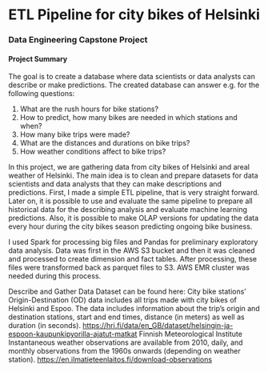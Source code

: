 # ETL Pipeline for city bikes of Helsinki 
### Data Engineering Capstone Project

#### Project Summary
The goal is to create a database where data scientists or data analysts can describe or make predictions. The created database can answer e.g. for the following questions:

1. What are the rush hours for bike stations?
2. How to predict, how many bikes are needed in which stations and when?
3. How many bike trips were made?
4. What are the distances and durations on bike trips?
5. How weather conditions affect to bike trips?



In this project, we are gathering data from city bikes of Helsinki and areal weather of Helsinki. The main idea is to clean and prepare datasets for data scientists and data analysts that they can make descriptions and predictions. First, I made a simple ETL pipeline, that is very straight forward. Later on, it is possible to use and evaluate the same pipeline to prepare all historical data for the describing analysis and evaluate machine learning predictions. Also, it is possible to make OLAP versions for updating the data every hour during the city bikes season predicting ongoing bike business.

I used Spark for processing big files and Pandas for preliminary exploratory data analysis. Data was first in the AWS S3 bucket and then it was cleaned and processed to create dimension and fact tables. After processing, these files were transformed back as parquet files to S3. AWS EMR cluster was needed during this process.

Describe and Gather Data
Dataset can be found here: City bike stations’ Origin-Destination (OD) data includes all trips made with city bikes of Helsinki and Espoo. The data includes information about the trip’s origin and destination stations, start and end times, distance (in meters) as well as duration (in seconds). https://hri.fi/data/en_GB/dataset/helsingin-ja-espoon-kaupunkipyorilla-ajatut-matkat Finnish Meteorological Institute Instantaneous weather observations are available from 2010, daily, and monthly observations from the 1960s onwards (depending on weather station). https://en.ilmatieteenlaitos.fi/download-observations
